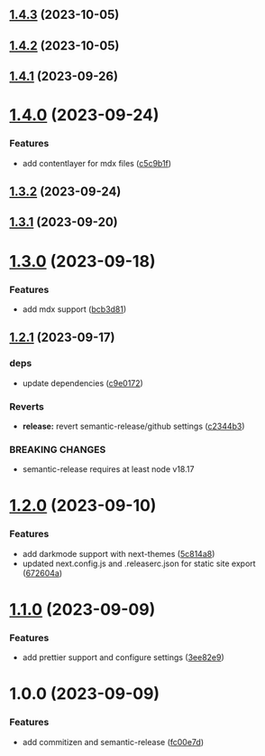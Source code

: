 ## [1.4.3](https://github.com/deployn/next-app-template/compare/v1.4.2...v1.4.3) (2023-10-05)

## [1.4.2](https://github.com/deployn/next-app-template/compare/v1.4.1...v1.4.2) (2023-10-05)

## [1.4.1](https://github.com/deployn/next-app-template/compare/v1.4.0...v1.4.1) (2023-09-26)

# [1.4.0](https://github.com/deployn/next-app-template/compare/v1.3.2...v1.4.0) (2023-09-24)


### Features

* add contentlayer for mdx files ([c5c9b1f](https://github.com/deployn/next-app-template/commit/c5c9b1f956cf57ab60fb8330f87a8eb4d040ecec))

## [1.3.2](https://github.com/deployn/next-app-template/compare/v1.3.1...v1.3.2) (2023-09-24)

## [1.3.1](https://github.com/deployn/next-app-template/compare/v1.3.0...v1.3.1) (2023-09-20)

# [1.3.0](https://github.com/deployn/next-app-template/compare/v1.2.1...v1.3.0) (2023-09-18)


### Features

* add mdx support ([bcb3d81](https://github.com/deployn/next-app-template/commit/bcb3d81d9c96b3b91a2aa16020fd1ba4cf907f25))

## [1.2.1](https://github.com/deployn/next-app-template/compare/v1.2.0...v1.2.1) (2023-09-17)


### deps

* update dependencies ([c9e0172](https://github.com/deployn/next-app-template/commit/c9e01728c53fb3c6de899013dec6f3a600b74bc3))


### Reverts

* **release:** revert semantic-release/github settings ([c2344b3](https://github.com/deployn/next-app-template/commit/c2344b32791a9417fbb25a958bbd6d15c6779c4f))


### BREAKING CHANGES

* semantic-release requires at least node v18.17

# [1.2.0](https://github.com/deployn/next-app-template/compare/v1.1.0...v1.2.0) (2023-09-10)


### Features

* add darkmode support with next-themes ([5c814a8](https://github.com/deployn/next-app-template/commit/5c814a85f372fccb83c6b3639d1491202f8633f4))
* updated next.config.js and .releaserc.json for static site export ([672604a](https://github.com/deployn/next-app-template/commit/672604a1340f764b564273eb4a3cb0e519cfa002))

# [1.1.0](https://github.com/deployn/next-app-template/compare/v1.0.0...v1.1.0) (2023-09-09)


### Features

* add prettier support and configure settings ([3ee82e9](https://github.com/deployn/next-app-template/commit/3ee82e941b039053fea0e42f4599f3c2f2e20f6b))

# 1.0.0 (2023-09-09)


### Features

* add commitizen and semantic-release ([fc00e7d](https://github.com/deployn/next-app-template/commit/fc00e7d5632d022d3e5cbff5c15b5fd4e5a6dba2))
